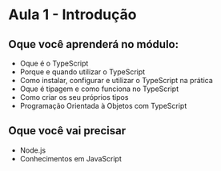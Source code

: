 # Aula 1 - Introdução

## Oque você aprenderá no módulo:
- Oque é o TypeScript
- Porque e quando utilizar o TypeScript
- Como instalar, configurar e utilizar o TypeScript na prática
- Oque é tipagem e como funciona no TypeScript
- Como criar os seu próprios tipos
- Programação Orientada à Objetos com TypeScript

## Oque você vai precisar
- Node.js
- Conhecimentos em JavaScript